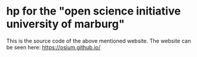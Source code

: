 # hp for the "open science initiative university of marburg" 

This is the source code of the above mentioned website.
The website can be seen here: https://osium.github.io/
